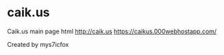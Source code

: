 # caik.us
Caik.us main page html
http://caik.us
https://caikus.000webhostapp.com/

Created by mys7icfox

